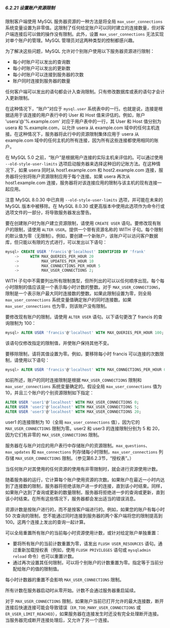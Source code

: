 ##### 6.2.21 设置账户资源限制

限制客户端使用 MySQL 服务器资源的一种方法是将全局 `max_user_connections` 系统变量设置为非零值。这限制了任何给定账户可以同时建立的连接数量，但对客户端连接后可以做的操作没有限制。此外，设置 `max_user_connections` 无法实现对单个账户的管理。MySQL 管理员对这两种类型的控制都感兴趣。

为了解决这些问题，MySQL 允许对个别账户使用以下服务器资源进行限制：

- 每小时账户可以发出的查询数
- 每小时账户可以发出的更新数
- 每小时账户可以连接到服务器的次数
- 账户同时连接到服务器的数量

任何客户端可以发出的语句都会计入查询限制。只有修改数据库或表的语句才会计入更新限制。

在这种情况下，“账户”对应于 `mysql.user` 系统表中的一行。也就是说，连接是根据适用于该连接的用户表行中的 User 和 Host 值来评估的。例如，账户 'usera'@'%.example.com' 对应于用户表中的一行，其 User 和 Host 值分别为 usera 和 %.example.com，以允许 usera 从 example.com 域中的任何主机连接。在这种情况下，服务器将此行中的资源限制集体应用于 usera 从 example.com 域中的任何主机的所有连接，因为所有这些连接都使用相同的账户。

在 MySQL 5.0 之前，“账户”是根据用户连接的实际主机来评估的。可以通过使用 `--old-style-user-limits` 选项启动服务器来选择这种旧的记账方法。在这种情况下，如果 usera 同时从 host1.example.com 和 host2.example.com 连接，服务器将分别将账户资源限制应用于每个连接。如果 usera 再次从 host1.example.com 连接，服务器将对该连接应用的限制与该主机的现有连接一起应用。

注意
MySQL 8.0.30 中已弃用 `--old-style-user-limits` 选项，并可能在未来的 MySQL 版本中被移除。在 MySQL 8.0.30 或更高版本中使用此选项作为命令行或选项文件的一部分，将导致服务器发出警告。

要在创建账户时为账户建立资源限制，请使用 `CREATE USER` 语句。要修改现有账户的限制，请使用 `ALTER USER`。提供一个带有资源名称的 WITH 子句。每个限制的默认值为零（无限制）。例如，要创建一个新账户，该账户可以访问客户数据库，但只能以有限的方式进行，可以发出以下语句：

```sql
mysql> CREATE USER 'francis'@'localhost' IDENTIFIED BY 'frank'
    ->     WITH MAX_QUERIES_PER_HOUR 20
    ->          MAX_UPDATES_PER_HOUR 10
    ->          MAX_CONNECTIONS_PER_HOUR 5
    ->          MAX_USER_CONNECTIONS 2;
```

WITH 子句中不需要列出所有限制类型，但所列出的可以以任何顺序出现。每个每小时限制的值应该是一个表示每小时计数的整数。对于 `MAX_USER_CONNECTIONS`，限制是一个表示账户最大同时连接数的整数。如果此限制设置为零，则全局 `max_user_connections` 系统变量值确定账户的同时连接数。如果 `max_user_connections` 也为零，则该账户没有限制。

要修改现有账户的限制，请使用 `ALTER USER` 语句。以下语句更改了 francis 的查询限制为 100：

```sql
mysql> ALTER USER 'francis'@'localhost' WITH MAX_QUERIES_PER_HOUR 100;
```

该语句仅修改指定的限制值，并使账户保持其他不变。

要移除限制，请将其值设置为零。例如，要移除每小时 francis 可以连接的次数限制，请使用以下语句：

```sql
mysql> ALTER USER 'francis'@'localhost' WITH MAX_CONNECTIONS_PER_HOUR 0;
```

如前所述，账户的同时连接限制是根据 `MAX_USER_CONNECTIONS` 限制和 `max_user_connections` 系统变量确定的。假设全局 `max_user_connections` 值为 10，并且三个账户的个别资源限制如下指定：

```sql
ALTER USER 'user1'@'localhost' WITH MAX_USER_CONNECTIONS 0;
ALTER USER 'user2'@'localhost' WITH MAX_USER_CONNECTIONS 5;
ALTER USER 'user3'@'localhost' WITH MAX_USER_CONNECTIONS 20;
```

user1 的连接限制为 10（全局 `max_user_connections` 值），因为它的 `MAX_USER_CONNECTIONS` 限制为零。user2 和 user3 的连接限制分别为 5 和 20，因为它们有非零的 `MAX_USER_CONNECTIONS` 限制。

服务器在与账户对应的用户表行中存储账户的资源限制。`max_questions`、`max_updates` 和 `max_connections` 列存储每小时限制，`max_user_connections` 列存储 `MAX_USER_CONNECTIONS` 限制。（参见第6.2.3节，“授权表”。）

当任何账户对其使用的任何资源的使用有非零限制时，就会进行资源使用计数。

随着服务器的运行，它计算每个账户使用资源的次数。如果账户在最近一小时内达到了连接数的限制，服务器将拒绝该账户进一步的连接，直到该小时结束。同样，如果账户达到了查询或更新的数量限制，服务器将拒绝进一步的查询或更新，直到该小时结束。在所有这些情况下，服务器都会发出适当的错误消息。

资源计数是按账户进行的，而不是按客户端进行的。例如，如果您的账户有每小时 50 次查询的限制，您不能通过同时连接到服务器的两个客户端将您的限制提高到 100。这两个连接上发出的查询一起计算。

可以全局重置所有账户的当前每小时资源使用计数，或针对给定账户单独重置：

- 要将所有账户的当前计数重置为零，请发出 `FLUSH USER_RESOURCES` 语句。通过重新加载授权表（例如，使用 `FLUSH PRIVILEGES` 语句或 `mysqladmin reload` 命令）也可以重置计数。
- 通过再次设置其任何限制，可以将个别账户的计数重置为零。指定等于当前分配给账户的值的限制值。

每小时计数器的重置不会影响 `MAX_USER_CONNECTIONS` 限制。

所有计数在服务器启动时从零开始。计数不会通过服务器重启延续。

对于 `MAX_USER_CONNECTIONS` 限制，如果账户当前已打开允许的最大连接数，断开连接后快速连接可能会导致错误（`ER_TOO_MANY_USER_CONNECTIONS` 或 `ER_USER_LIMIT_REACHED`），如果服务器在连接发生时还没有完全处理断开连接。当服务器完成断开连接处理后，又允许了另一个连接。